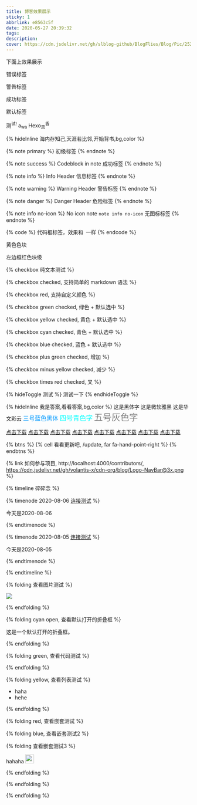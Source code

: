 ```yaml
---
title: 博客效果展示
sticky: 1
abbrlink: e8563c5f
date: 2020-05-27 20:39:32
tags:
description:
cover: https://cdn.jsdelivr.net/gh/slblog-github/BlogFlies/Blog/Pic/2527Cover.png
---
```

下面上效果展示

<div class="tip error"><p>错误标签</p><p></p></div>

<div class="tip warning"><p>警告标签</p><p></p></div>

<div class="tip success"><p>成功标签</p><p></p></div>

<div class="tip "><p>默认标签</p><p></p></div>

测<sup>试!</sup>
a<sub>wa</sub>
Hexo<sub>真</sub><sup>香</sup>

{% hideInline 海内存知己‚天涯若比邻,开始背书,bg,color %}

{% note primary %}
初级标签
{% endnote %}

{% note success %}
 Codeblock in note
成功标签
{% endnote %}

{% note info %}
 Info Header
信息标签
{% endnote %}

{% note warning %}
 Warning Header
警告标签
{% endnote %}

{% note danger %}
 Danger Header
危险标签
{% endnote %}

{% note info no-icon %}
 No icon note
 `note info no-icon`
无图标标签
{% endnote %}

{% code %}
代码框标签，效果和``` ```一样
{% endcode %}

<span id="inline-yellow">黄色色块</span>

<p id="div-border-left-red">左边框红色块级</p>


{% checkbox 纯文本测试 %}

{% checkbox checked, 支持简单的 markdown 语法 %}

{% checkbox red, 支持自定义颜色 %}

{% checkbox green checked, 绿色 + 默认选中 %}

{% checkbox yellow checked, 黄色 + 默认选中 %}

{% checkbox cyan checked, 青色 + 默认选中 %}

{% checkbox blue checked, 蓝色 + 默认选中 %}

{% checkbox plus green checked, 增加 %}

{% checkbox minus yellow checked, 减少 %}

{% checkbox times red checked, 叉 %}

{% hideToggle 测试 %}
测试一下
{% endhideToggle %}

{% hideInline 我是答案,看看答案,bg,color %}
<font face="黑体">这是黑体字</font>
<font face="微软雅黑">这是微软雅黑</font>
<font face="STCAIYUN">这是华文彩云</font>
<font color=#0099ff size=3 face="黑体">三号蓝色黑体</font>
<font color=#00ffff size=4>四号青色字</font>
<font color=gray size=5>五号灰色字</font>



<a href="https://pan.baidu.com/" target="_blank" rel="noopener" class="button button-glow button-border button-rounded button-primary one-pan-link-mark"><span class="one-pan-tip one-pan-tip-mark one-pan-tip-success">点击下载</span></a>
<a href="https://pan.baidu.com/" target="_blank" rel="noopener" class="button button-plain button-border button-rounded button-primary one-pan-link-mark"><span class="one-pan-tip one-pan-tip-mark one-pan-tip-success">点击下载</span></a>
<a href="https://pan.baidu.com/" target="_blank" rel="noopener" class="button button-primary button-border button-rounded button-primary one-pan-link-mark"><span class="one-pan-tip one-pan-tip-mark one-pan-tip-success">点击下载</span></a>
<a href="https://pan.baidu.com/" target="_blank" rel="noopener" class="button button-inverse button-border button-rounded button-primary one-pan-link-mark"><span class="one-pan-tip one-pan-tip-mark one-pan-tip-success">点击下载</span></a>
<a href="https://pan.baidu.com/" target="_blank" rel="noopener" class="button button-action button-border button-rounded button-primary one-pan-link-mark"><span class="one-pan-tip one-pan-tip-mark one-pan-tip-success">点击下载</span></a>
<a href="https://pan.baidu.com/" target="_blank" rel="noopener" class="button button-highlight button-border button-rounded button-primary one-pan-link-mark"><span class="one-pan-tip one-pan-tip-mark one-pan-tip-success">点击下载</span></a>
<a href="https://pan.baidu.com/" target="_blank" rel="noopener" class="button button-caution button-border button-rounded button-primary one-pan-link-mark"><span class="one-pan-tip one-pan-tip-mark one-pan-tip-success">点击下载</span></a>
<a href="https://pan.baidu.com/" target="_blank" rel="noopener" class="button button-royal button-border button-rounded button-primary one-pan-link-mark"><span class="one-pan-tip one-pan-tip-mark one-pan-tip-success">点击下载</span></a>





{% btns %}
{% cell 看看更新吧, /update, far fa-hand-point-right %}
{% endbtns %}



{% link 如何参与项目, http://localhost:4000/contributors/, https://cdn.jsdelivr.net/gh/volantis-x/cdn-org/blog/Logo-NavBar@3x.png %}



{% timeline 碎碎念 %}

{% timenode 2020-08-06 [连接测试](https://xiaokang.me) %}

今天是2020-08-06

{% endtimenode %}

{% timenode 2020-08-05 [连接测试](https://xiaokang.me) %}

今天是2020-08-05

{% endtimenode %}

{% endtimeline %}



{% folding 查看图片测试 %}

![](https://cdn.jsdelivr.net/gh/volantis-x/cdn-wallpaper/abstract/41F215B9-261F-48B4-80B5-4E86E165259E.jpeg)

{% endfolding %}

{% folding cyan open, 查看默认打开的折叠框 %}

这是一个默认打开的折叠框。

{% endfolding %}

{% folding green, 查看代码测试 %}

{% endfolding %}

{% folding yellow, 查看列表测试 %}

- haha
- hehe

{% endfolding %}

{% folding red, 查看嵌套测试 %}

{% folding blue, 查看嵌套测试2 %}

{% folding 查看嵌套测试3 %}

hahaha <span><img src='https://cdn.jsdelivr.net/gh/volantis-x/cdn-emoji/tieba/%E6%BB%91%E7%A8%BD.png' style='height:24px'></span>

{% endfolding %}

{% endfolding %}

{% endfolding %}